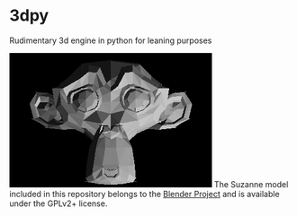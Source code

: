 # 3dpy
Rudimentary 3d engine in python for leaning purposes

 ![suzanne](3dpy.gif)
 The Suzanne model included in this repository belongs to the [Blender Project](https://en.wikipedia.org/wiki/Blender_(software)#Suzanne) and is available under the GPLv2+ license.
 
